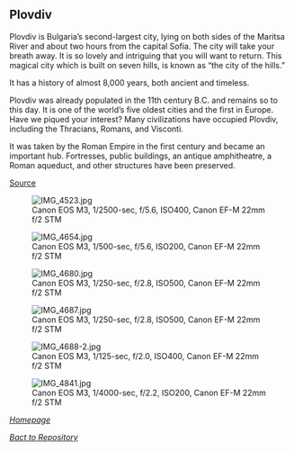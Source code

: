 ## Plovdiv

Plovdiv is Bulgaria’s second-largest city, lying on both sides of the Maritsa River and about two hours from the capital Sofia. The city will take your breath away. It is so lovely and intriguing that you will want to return. This magical city which is built on seven hills, is known as “the city of the hills.”

It has a history of almost 8,000 years, both ancient and timeless.

Plovdiv was already populated in the 11th century B.C. and remains so to this day. It is one of the world’s five oldest cities and the first in Europe. Have we piqued your interest? Many civilizations have occupied Plovdiv, including the Thracians, Romans, and Visconti.

It was taken by the Roman Empire in the first century and became an important hub. Fortresses, public buildings, an antique amphitheatre, a Roman aqueduct, and other structures have been preserved.

[Source](https://visitmybulgaria.com/plovdiv/)

<link rel='stylesheet' href='/Shutter101/css/photo-tile.css'>
<div class='gallery'>
	<figure>
		<img src='/Shutter101/photos/Plovdiv/img/IMG_4523.jpg' alt='IMG_4523.jpg'>
		<figcaption>Canon EOS M3, 1/2500-sec, f/5.6, ISO400, Canon EF-M 22mm f/2 STM</figcaption>
	</figure>
	<figure>
		<img src='/Shutter101/photos/Plovdiv/img/IMG_4654.jpg' alt='IMG_4654.jpg'>
		<figcaption>Canon EOS M3, 1/500-sec, f/5.6, ISO200, Canon EF-M 22mm f/2 STM</figcaption>
	</figure>
	<figure>
		<img src='/Shutter101/photos/Plovdiv/img/IMG_4680.jpg' alt='IMG_4680.jpg'>
		<figcaption>Canon EOS M3, 1/250-sec, f/2.8, ISO500, Canon EF-M 22mm f/2 STM</figcaption>
	</figure>
	<figure>
		<img src='/Shutter101/photos/Plovdiv/img/IMG_4687.jpg' alt='IMG_4687.jpg'>
		<figcaption>Canon EOS M3, 1/250-sec, f/2.8, ISO500, Canon EF-M 22mm f/2 STM</figcaption>
	</figure>
	<figure>
		<img src='/Shutter101/photos/Plovdiv/img/IMG_4688-2.jpg' alt='IMG_4688-2.jpg'>
		<figcaption>Canon EOS M3, 1/125-sec, f/2.0, ISO400, Canon EF-M 22mm f/2 STM</figcaption>
	</figure>
	<figure>
		<img src='/Shutter101/photos/Plovdiv/img/IMG_4841.jpg' alt='IMG_4841.jpg'>
		<figcaption>Canon EOS M3, 1/4000-sec, f/2.2, ISO200, Canon EF-M 22mm f/2 STM</figcaption>
	</figure>
</div>


*[Homepage](README.md)*

*[Bact to Repository](https://github.com/23W-GBAC/Shutter101/tree/main)*
